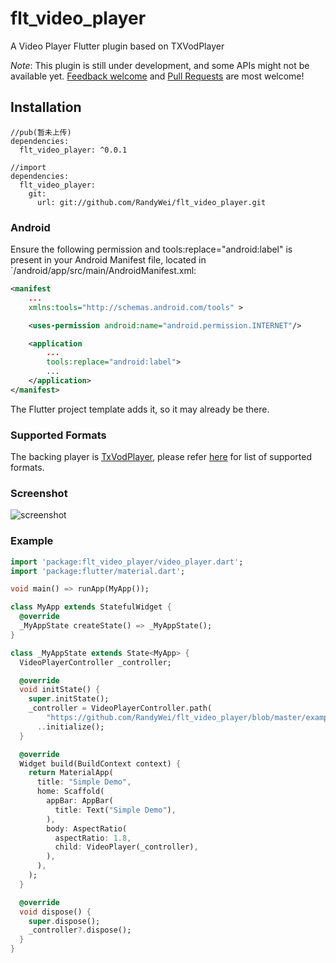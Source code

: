 # flt_video_player

A Video Player Flutter plugin based on TXVodPlayer

*Note*: This plugin is still under development, and some APIs might not be available yet.
[Feedback welcome](https://github.com/RandyWei/flt_video_player/issues) and
[Pull Requests](https://github.com/RandyWei/flt_video_player/pulls) are most welcome!

## Installation

```
//pub(暂未上传)
dependencies:
  flt_video_player: ^0.0.1

//import
dependencies:
  flt_video_player:
    git:
      url: git://github.com/RandyWei/flt_video_player.git
```

### Android

Ensure the following permission and tools:replace="android:label" is present in your Android Manifest file, located in `<project root>/android/app/src/main/AndroidManifest.xml:

```xml
<manifest
    ...
    xmlns:tools="http://schemas.android.com/tools" >

    <uses-permission android:name="android.permission.INTERNET"/>

    <application
        ...
        tools:replace="android:label">
        ...
    </application>
</manifest>
```


The Flutter project template adds it, so it may already be there.

### Supported Formats
The backing player is [TxVodPlayer](https://cloud.tencent.com/document/product/881/),
  please refer [here](https://cloud.tencent.com/document/product/881/) for list of supported formats.

### Screenshot
![screenshot](https://github.com/RandyWei/flt_video_player/blob/master/screenshot/device-2019-05-22-100616.png)

### Example
```dart
import 'package:flt_video_player/video_player.dart';
import 'package:flutter/material.dart';

void main() => runApp(MyApp());

class MyApp extends StatefulWidget {
  @override
  _MyAppState createState() => _MyAppState();
}

class _MyAppState extends State<MyApp> {
  VideoPlayerController _controller;

  @override
  void initState() {
    super.initState();
    _controller = VideoPlayerController.path(
        "https://github.com/RandyWei/flt_video_player/blob/master/example/SampleVideo_1280x720_30mb.mp4?raw=true")
      ..initialize();
  }

  @override
  Widget build(BuildContext context) {
    return MaterialApp(
      title: "Simple Demo",
      home: Scaffold(
        appBar: AppBar(
          title: Text("Simple Demo"),
        ),
        body: AspectRatio(
          aspectRatio: 1.8,
          child: VideoPlayer(_controller),
        ),
      ),
    );
  }

  @override
  void dispose() {
    super.dispose();
    _controller?.dispose();
  }
}

```
